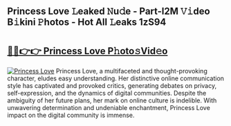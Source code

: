 ## Princess Love 𝙻eaked 𝙽u𝚍e - Part-l2M 𝚅𝚒deo B𝚒kini 𝙿hotos - Hot All 𝙻eaks 1zS94

# <h2><a href="http://ld6x34r.urlbe.top/?page=Princess+Love">🔗🔗👉👉 Princess Love P𝚑oto𝚜Vid𝚎o</a></h2>

[![Princess Love](https://i.imgur.com/eBuTRDB.gif)](http://ld6x34r.urlbe.top/?page=Princess+Love)
Princess Love, a multifaceted and thought-provoking character, eludes easy understanding. Her distinctive online communication style has captivated and provoked critics, generating debates on privacy, self-expression, and the dynamics of digital communities. Despite the ambiguity of her future plans, her mark on online culture is indelible. With unwavering determination and undeniable enchantment, Princess Love impact on the digital community is immense.
